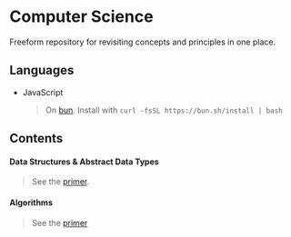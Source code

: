 # Computer Science
Freeform repository for revisiting concepts and principles in one place.

## Languages
- JavaScript
  > On [bun](https://bun.sh/). Install with `curl -fsSL https://bun.sh/install | bash`

## Contents

#### Data Structures & Abstract Data Types
> See the [primer](./libs/datatypes/PRIMER.md).

#### Algorithms
> See the [primer](./libs/algorithms/PRIMER.md)
